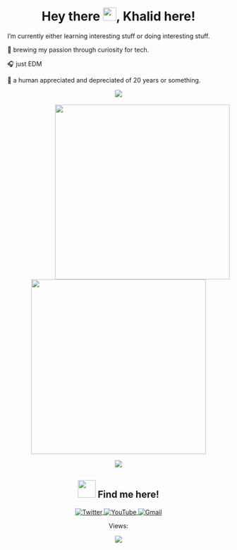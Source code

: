 <h1 align="center">Hey there <img src = "https://media.giphy.com/media/hvRJCLFzcasrR4ia7z/giphy.gif" width = "30px">, Khalid here! </h1>

I’m currently either learning interesting stuff or doing interesting stuff.

💎 brewing my passion through curiosity for tech.

🎧 just EDM

👦 a human appreciated and depreciated of 20 years or something.

<p  align="center">
<img src="https://user-images.githubusercontent.com/73097560/115834477-dbab4500-a447-11eb-908a-139a6edaec5c.gif"> 
      <br>
      <br>
      <img width=396 align="right" src="https://github-readme-stats.vercel.app/api/top-langs/?username=iamkhalid2&langs_count=10&theme=aura&layout=compact"/>
      <img width=396 align="center" src="https://github-readme-stats.vercel.app/api?username=iamkhalid2&show_icons=true&theme=aura&include_all_commits=true"/>
      
<p  align="center">
<img src="https://user-images.githubusercontent.com/73097560/115834477-dbab4500-a447-11eb-908a-139a6edaec5c.gif"> 
<h2 align="center"><img src = "https://media2.giphy.com/media/Dae9ysKiivOQ35REQw/giphy.gif" width = "40px"> Find me here! </h2>
<p align="center">
  <a align="left" href="https://twitter.com/not_khalid_/">
    <img align="center" src="https://img.icons8.com/color/48/000000/twitter--v1.png" alt="Twitter" />
  </a>
  <a align="center" href="https://www.youtube.com/channel/UCjUQZaynOTZBSboZ_mNgh6w">
    <img align="center" src="https://img.icons8.com/color/48/000000/youtube-play.png" alt="YouTube" />
  </a>
  <a align="right" href="mailto:mkhalid2829@gmail.com">
    <img align="center" src="https://img.icons8.com/color/48/000000/gmail-new.png" alt="Gmail" />
  </a>
</p>
<p align="center">Views:</p> 
<p align="center"><img src="https://profile-counter.glitch.me/iamkhalid2/count.svg" /> </p> 
